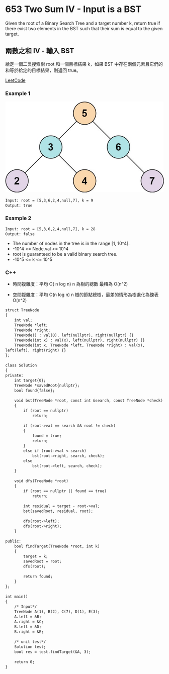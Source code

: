 # 653 Two Sum IV - Input is a BST

Given the root of a Binary Search Tree and a target number k, return true if there exist two elements in the BST such that their sum is equal to the given target.

## 兩數之和 IV - 輸入 BST

給定一個二叉搜索樹 root 和一個目標結果 k，如果 BST 中存在兩個元素且它們的和等於給定的目標結果，則返回 true。


[LeetCode](https://leetcode-cn.com/problems/two-sum-iv-input-is-a-bst/)

### Example 1
<img src="img/653_q.jpg" width = "700"/>

```
Input: root = [5,3,6,2,4,null,7], k = 9
Output: true
```

### Example 2

```
Input: root = [5,3,6,2,4,null,7], k = 28
Output: false
```

* The number of nodes in the tree is in the range [1, 10^4].
* -10^4 <= Node.val <= 10^4
* root is guaranteed to be a valid binary search tree.
* -10^5 <= k <= 10^5


### C++ 

* 時間複雜度：平均 O( n log n) n 為樹的總數 最糟為 O(n^2)

* 空間複雜度：平均 O(n log n) n 樹的節點總樹，最差的情形為樹退化為鍊表 O(n^2)

```
struct TreeNode
{
    int val;
    TreeNode *left;
    TreeNode *right;
    TreeNode() : val(0), left(nullptr), right(nullptr) {}
    TreeNode(int x) : val(x), left(nullptr), right(nullptr) {}
    TreeNode(int x, TreeNode *left, TreeNode *right) : val(x), left(left), right(right) {}
};

class Solution
{
private:
    int target{0};
    TreeNode *savedRoot{nullptr};
    bool found{false};

    void bst(TreeNode *root, const int &search, const TreeNode *check)
    {
        if (root == nullptr)
            return;

        if (root->val == search && root != check)
        {
            found = true;
            return;
        }
        else if (root->val < search)
            bst(root->right, search, check);
        else
            bst(root->left, search, check);
    }

    void dfs(TreeNode *root)
    {
        if (root == nullptr || found == true)
            return;

        int residual = target - root->val;
        bst(savedRoot, residual, root);

        dfs(root->left);
        dfs(root->right);
    }

public:
    bool findTarget(TreeNode *root, int k)
    {
        target = k;
        savedRoot = root;
        dfs(root);

        return found;
    }
};

int main()
{
    /* Input*/
    TreeNode A(1), B(2), C(7), D(1), E(3);
    A.left = &B;
    A.right = &C;
    B.left = &D;
    B.right = &E;

    /* unit test*/
    Solution test;
    bool res = test.findTarget(&A, 3);

    return 0;
}
```
